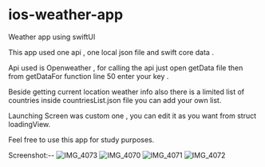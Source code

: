 # ios-weather-app
Weather app using swiftUI

This app used one api , one local json file and swift core data .


Api used is Openweather , for calling the api just open getData file then from getDataFor function line 50 enter your key .

Beside getting current location weather info also there is a limited list of countries inside countriesList.json file you can add your own list.


Launching Screen was custom one , you can edit it as you want from struct loadingView.


Feel free to use this app for study purposes.

Screenshot:--
![IMG_4073](https://user-images.githubusercontent.com/70070951/129857569-dbb12ac2-978f-4505-880c-f4d36cde058c.PNG)
![IMG_4070](https://user-images.githubusercontent.com/70070951/129857622-18fe296f-421a-4d03-9e55-f4c3519b5cec.PNG)
![IMG_4071](https://user-images.githubusercontent.com/70070951/129857667-116b400c-6175-4b63-948b-f85d0d390485.PNG)
![IMG_4072](https://user-images.githubusercontent.com/70070951/129857685-173ee274-bf3f-4307-a624-6efc0c46a3ba.PNG)




